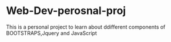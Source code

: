 # Web-Dev-perosnal-proj
This is a personal project to learn about ddifferent components of BOOTSTRAPS,Jquery and JavaScript
